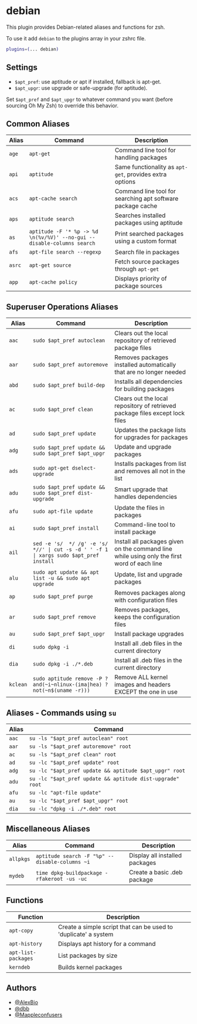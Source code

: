 # debian

This plugin provides Debian-related aliases and functions for zsh.

To use it add `debian` to the plugins array in your zshrc file.

```zsh
plugins=(... debian)
```

## Settings

- `$apt_pref`: use aptitude or apt if installed, fallback is apt-get.
- `$apt_upgr`: use upgrade or safe-upgrade (for aptitude).

Set `$apt_pref` and `$apt_upgr` to whatever command you want (before sourcing Oh My Zsh) to override this behavior.

## Common Aliases

| Alias  | Command                                                                | Description                                                |
| ------ | ---------------------------------------------------------------------- | ---------------------------------------------------------- |
| `age`  | `apt-get`                                                              | Command line tool for handling packages                    |
| `api`  | `aptitude`                                                             | Same functionality as `apt-get`, provides extra options    |
| `acs`  | `apt-cache search`                                                     | Command line tool for searching apt software package cache |
| `aps`  | `aptitude search`                                                      | Searches installed packages using aptitude                 |
| `as`   | `aptitude -F '* %p -> %d \n(%v/%V)' --no-gui --disable-columns search` | Print searched packages using a custom format              |
| `afs`  | `apt-file search --regexp`                                             | Search file in packages                                    |
| `asrc` | `apt-get source`                                                       | Fetch source packages through `apt-get`                    |
| `app`  | `apt-cache policy`                                                     | Displays priority of package sources                       |

## Superuser Operations Aliases

| Alias    | Command                                                                                | Description                                                                                 |
| -------- | -------------------------------------------------------------------------------------- | ------------------------------------------------------------------------------------------- |
| `aac`    | `sudo $apt_pref autoclean`                                                             | Clears out the local repository of retrieved package files                                  |
| `aar`    | `sudo $apt_pref autoremove`                                                            | Removes packages installed automatically that are no longer needed                          |
| `abd`    | `sudo $apt_pref build-dep`                                                             | Installs all dependencies for building packages                                             |
| `ac`     | `sudo $apt_pref clean`                                                                 | Clears out the local repository of retrieved package files except lock files                |
| `ad`     | `sudo $apt_pref update`                                                                | Updates the package lists for upgrades for packages                                         |
| `adg`    | `sudo $apt_pref update && sudo $apt_pref $apt_upgr`                                    | Update and upgrade packages                                                                 |
| `ads`    | `sudo apt-get dselect-upgrade`                                                         | Installs packages from list and removes all not in the list                                 |
| `adu`    | `sudo $apt_pref update && sudo $apt_pref dist-upgrade`                                 | Smart upgrade that handles dependencies                                                     |
| `afu`    | `sudo apt-file update`                                                                 | Update the files in packages                                                                |
| `ai`     | `sudo $apt_pref install`                                                               | Command-line tool to install package                                                        |
| `ail`    | `sed -e 's/  */ /g' -e 's/ *//' \| cut -s -d ' ' -f 1 \| xargs sudo $apt_pref install` | Install all packages given on the command line while using only the first word of each line |
| `alu`    | `sudo apt update && apt list -u && sudo apt upgrade`                                   | Update, list and upgrade packages                                                           |
| `ap`     | `sudo $apt_pref purge`                                                                 | Removes packages along with configuration files                                             |
| `ar`     | `sudo $apt_pref remove`                                                                | Removes packages, keeps the configuration files                                             |
| `au`     | `sudo $apt_pref $apt_upgr`                                                             | Install package upgrades                                                                    |
| `di`     | `sudo dpkg -i`                                                                         | Install all .deb files in the current directory                                             |
| `dia`    | `sudo dpkg -i ./*.deb`                                                                 | Install all .deb files in the current directory                                             |
| `kclean` | `sudo aptitude remove -P ?and(~i~nlinux-(ima\|hea) ?not(~n$(uname -r)))`               | Remove ALL kernel images and headers EXCEPT the one in use                                  |

## Aliases - Commands using `su`

| Alias | Command                                                   |
| ----- | --------------------------------------------------------- |
| `aac` | `su -ls "$apt_pref autoclean" root`                       |
| `aar` | `su -ls "$apt_pref autoremove" root`                      |
| `ac`  | `su -ls "$apt_pref clean" root`                           |
| `ad`  | `su -lc "$apt_pref update" root`                          |
| `adg` | `su -lc "$apt_pref update && aptitude $apt_upgr" root`    |
| `adu` | `su -lc "$apt_pref update && aptitude dist-upgrade" root` |
| `afu` | `su -lc "apt-file update"`                                |
| `au`  | `su -lc "$apt_pref $apt_upgr" root`                       |
| `dia` | `su -lc "dpkg -i ./*.deb" root`                           |

## Miscellaneous Aliases

| Alias     | Command                                        | Description                    |
| --------- | ---------------------------------------------- | ------------------------------ |
| `allpkgs` | `aptitude search -F "%p" --disable-columns ~i` | Display all installed packages |
| `mydeb`   | `time dpkg-buildpackage -rfakeroot -us -uc`    | Create a basic .deb package    |

## Functions

| Function            | Description                                                     |
| ------------------- | --------------------------------------------------------------- |
| `apt-copy`          | Create a simple script that can be used to 'duplicate' a system |
| `apt-history`       | Displays apt history for a command                              |
| `apt-list-packages` | List packages by size                                           |
| `kerndeb`           | Builds kernel packages                                          |

## Authors

- [@AlexBio](https://github.com/AlexBio)
- [@dbb](https://github.com/dbb)
- [@Mappleconfusers](https://github.com/Mappleconfusers)
